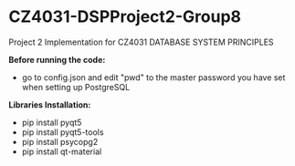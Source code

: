 # CZ4031-DSPProject2-Group8
Project 2 Implementation for CZ4031 DATABASE SYSTEM PRINCIPLES

**Before running the code:**
- go to config.json and edit "pwd" to the master password you have set when setting up PostgreSQL

**Libraries Installation:**
- pip install pyqt5
- pip install pyqt5-tools
- pip install psycopg2
- pip install qt-material
